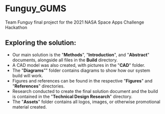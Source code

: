 # Funguy_GUMS
Team Funguy final project for the 2021 NASA Space Apps Challenge Hackathon

## Exploring the solution:
* Our main solution is the "**Methods**", "**Introduction**", and "**Abstract**" documents, alongside all files in the **Build** directory.
* A CAD model was also created, with pictures in the "**CAD**" folder.
* The "**Diagrams**"" folder contains diagrams to show how our system build will work.
* Figures and references can be found in the respective "**Figures**" and "**References**" directories.
* Research conducted to create the final solution document and the build is contained in the "**Technical Design Research**" directory.
* The "**Assets**" folder contains all logos, images, or otherwise promotional material created.
